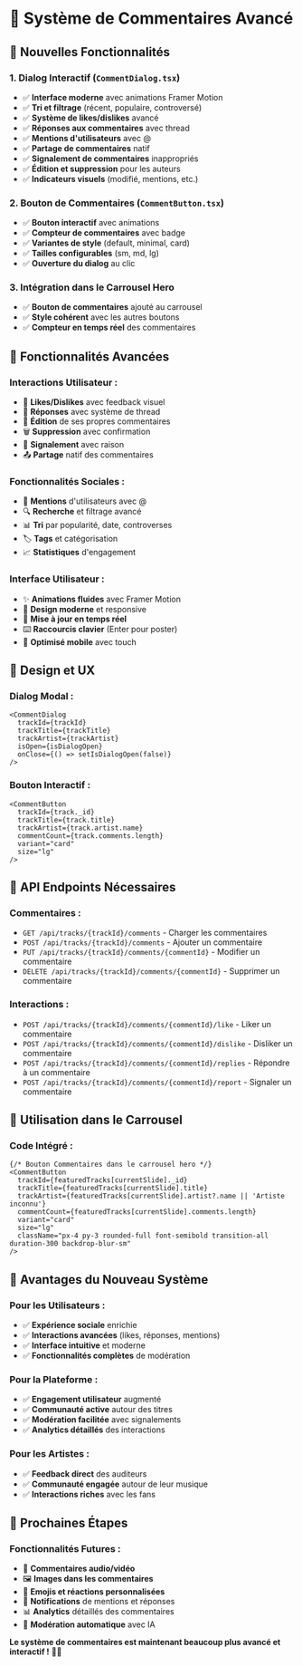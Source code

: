 # 💬 Système de Commentaires Avancé

## 🎯 **Nouvelles Fonctionnalités**

### **1. Dialog Interactif (`CommentDialog.tsx`)**
- ✅ **Interface moderne** avec animations Framer Motion
- ✅ **Tri et filtrage** (récent, populaire, controversé)
- ✅ **Système de likes/dislikes** avancé
- ✅ **Réponses aux commentaires** avec thread
- ✅ **Mentions d'utilisateurs** avec @
- ✅ **Partage de commentaires** natif
- ✅ **Signalement de commentaires** inappropriés
- ✅ **Édition et suppression** pour les auteurs
- ✅ **Indicateurs visuels** (modifié, mentions, etc.)

### **2. Bouton de Commentaires (`CommentButton.tsx`)**
- ✅ **Bouton interactif** avec animations
- ✅ **Compteur de commentaires** avec badge
- ✅ **Variantes de style** (default, minimal, card)
- ✅ **Tailles configurables** (sm, md, lg)
- ✅ **Ouverture du dialog** au clic

### **3. Intégration dans le Carrousel Hero**
- ✅ **Bouton de commentaires** ajouté au carrousel
- ✅ **Style cohérent** avec les autres boutons
- ✅ **Compteur en temps réel** des commentaires

## 🚀 **Fonctionnalités Avancées**

### **Interactions Utilisateur :**
- 🎯 **Likes/Dislikes** avec feedback visuel
- 💬 **Réponses** avec système de thread
- 📝 **Édition** de ses propres commentaires
- 🗑️ **Suppression** avec confirmation
- 🚩 **Signalement** avec raison
- 📤 **Partage** natif des commentaires

### **Fonctionnalités Sociales :**
- 👥 **Mentions** d'utilisateurs avec @
- 🔍 **Recherche** et filtrage avancé
- 📊 **Tri** par popularité, date, controverses
- 🏷️ **Tags** et catégorisation
- 📈 **Statistiques** d'engagement

### **Interface Utilisateur :**
- ✨ **Animations fluides** avec Framer Motion
- 🎨 **Design moderne** et responsive
- 🔄 **Mise à jour en temps réel**
- ⌨️ **Raccourcis clavier** (Enter pour poster)
- 📱 **Optimisé mobile** avec touch

## 🎨 **Design et UX**

### **Dialog Modal :**
```tsx
<CommentDialog
  trackId={trackId}
  trackTitle={trackTitle}
  trackArtist={trackArtist}
  isOpen={isDialogOpen}
  onClose={() => setIsDialogOpen(false)}
/>
```

### **Bouton Interactif :**
```tsx
<CommentButton
  trackId={track._id}
  trackTitle={track.title}
  trackArtist={track.artist.name}
  commentCount={track.comments.length}
  variant="card"
  size="lg"
/>
```

## 🔧 **API Endpoints Nécessaires**

### **Commentaires :**
- `GET /api/tracks/{trackId}/comments` - Charger les commentaires
- `POST /api/tracks/{trackId}/comments` - Ajouter un commentaire
- `PUT /api/tracks/{trackId}/comments/{commentId}` - Modifier un commentaire
- `DELETE /api/tracks/{trackId}/comments/{commentId}` - Supprimer un commentaire

### **Interactions :**
- `POST /api/tracks/{trackId}/comments/{commentId}/like` - Liker un commentaire
- `POST /api/tracks/{trackId}/comments/{commentId}/dislike` - Disliker un commentaire
- `POST /api/tracks/{trackId}/comments/{commentId}/replies` - Répondre à un commentaire
- `POST /api/tracks/{trackId}/comments/{commentId}/report` - Signaler un commentaire

## 🎯 **Utilisation dans le Carrousel**

### **Code Intégré :**
```tsx
{/* Bouton Commentaires dans le carrousel hero */}
<CommentButton
  trackId={featuredTracks[currentSlide]._id}
  trackTitle={featuredTracks[currentSlide].title}
  trackArtist={featuredTracks[currentSlide].artist?.name || 'Artiste inconnu'}
  commentCount={featuredTracks[currentSlide].comments.length}
  variant="card"
  size="lg"
  className="px-4 py-3 rounded-full font-semibold transition-all duration-300 backdrop-blur-sm"
/>
```

## 🎉 **Avantages du Nouveau Système**

### **Pour les Utilisateurs :**
- ✅ **Expérience sociale** enrichie
- ✅ **Interactions avancées** (likes, réponses, mentions)
- ✅ **Interface intuitive** et moderne
- ✅ **Fonctionnalités complètes** de modération

### **Pour la Plateforme :**
- ✅ **Engagement utilisateur** augmenté
- ✅ **Communauté active** autour des titres
- ✅ **Modération facilitée** avec signalements
- ✅ **Analytics détaillés** des interactions

### **Pour les Artistes :**
- ✅ **Feedback direct** des auditeurs
- ✅ **Communauté engagée** autour de leur musique
- ✅ **Interactions riches** avec les fans

## 🚀 **Prochaines Étapes**

### **Fonctionnalités Futures :**
- 🎵 **Commentaires audio/vidéo**
- 🖼️ **Images dans les commentaires**
- 🎨 **Emojis et réactions personnalisées**
- 🔔 **Notifications** de mentions et réponses
- 📊 **Analytics** détaillés des commentaires
- 🤖 **Modération automatique** avec IA

**Le système de commentaires est maintenant beaucoup plus avancé et interactif !** 💬✨ 